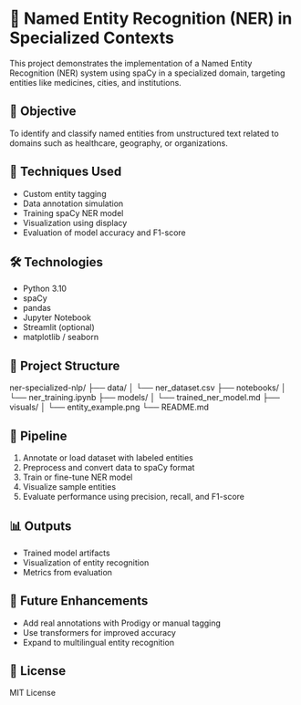 # 🧠 Named Entity Recognition (NER) in Specialized Contexts

This project demonstrates the implementation of a Named Entity Recognition (NER) system using spaCy in a specialized domain, targeting entities like medicines, cities, and institutions.

## 🎯 Objective

To identify and classify named entities from unstructured text related to domains such as healthcare, geography, or organizations.

## 🧠 Techniques Used

- Custom entity tagging
- Data annotation simulation
- Training spaCy NER model
- Visualization using displacy
- Evaluation of model accuracy and F1-score

## 🛠️ Technologies

- Python 3.10
- spaCy
- pandas
- Jupyter Notebook
- Streamlit (optional)
- matplotlib / seaborn

## 📁 Project Structure

ner-specialized-nlp/
├── data/
│   └── ner_dataset.csv
├── notebooks/
│   └── ner_training.ipynb
├── models/
│   └── trained_ner_model.md
├── visuals/
│   └── entity_example.png
└── README.md

## 🚀 Pipeline

1. Annotate or load dataset with labeled entities
2. Preprocess and convert data to spaCy format
3. Train or fine-tune NER model
4. Visualize sample entities
5. Evaluate performance using precision, recall, and F1-score

## 📊 Outputs

- Trained model artifacts
- Visualization of entity recognition
- Metrics from evaluation

## 📌 Future Enhancements

- Add real annotations with Prodigy or manual tagging
- Use transformers for improved accuracy
- Expand to multilingual entity recognition

## 📄 License

MIT License
